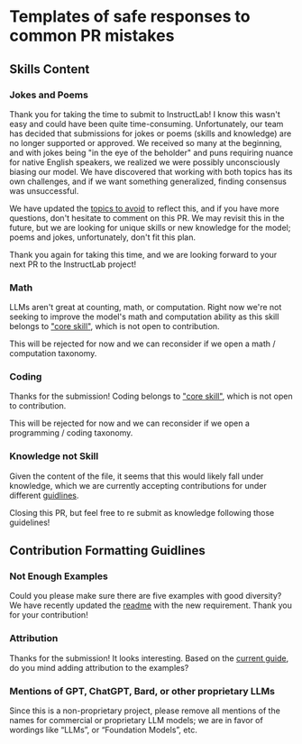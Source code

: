 # Templates of safe responses to common PR mistakes

## Skills Content

### Jokes and Poems

Thank you for taking the time to submit to InstructLab! I know this wasn't easy and could have been quite time-consuming. Unfortunately, our team has decided that submissions for jokes or poems (skills and knowledge) are no longer supported or approved. We received so many at the beginning, and with jokes being "in the eye of the beholder" and puns requiring nuance for native English speakers, we realized we were possibly unconsciously biasing our model. We have discovered that working with both topics has its own challenges, and if we want something generalized, finding consensus was unsuccessful.

We have updated the [topics to avoid](../SKILLS_GUIDE.md#avoid-these-topics) to reflect this, and if you have more questions, don't hesitate to comment on this PR. We may revisit this in the future, but we are looking for unique skills or new knowledge for the model; poems and jokes, unfortunately, don't fit this plan.

Thank you again for taking this time, and we are looking forward to your next PR to the InstructLab project!

### Math

LLMs aren't great at counting, math, or computation. Right now we're not seeking to improve the model's math and computation ability as this skill belongs to ["core skill"](../SKILLS_GUIDE.md#core-skills), which is not open to contribution.

This will be rejected for now and we can reconsider if we open a math / computation taxonomy.

### Coding

Thanks for the submission! Coding belongs to ["core skill"](../SKILLS_GUIDE.md#core-skills), which is not open to contribution.

This will be rejected for now and we can reconsider if we open a programming / coding taxonomy.

### Knowledge not Skill

Given the content of the file, it seems that this would likely fall under knowledge, which we are currently accepting contributions for under different [guidlines](https://github.com/instructlab/taxonomy?tab=readme-ov-file#getting-started-with-knowledge-contributions).

Closing this PR, but feel free to re submit as knowledge following those guidelines!

## Contribution Formatting Guidlines

### Not Enough Examples

Could you please make sure there are five examples with good diversity? We have recently updated the [readme](https://github.com/instructlab/taxonomy/blob/main/README.md#getting-started-with-skill-contributions) with the new requirement. Thank you for your contribution!

### Attribution

Thanks for the submission! It looks interesting. Based on the [current guide](https://github.com/instructlab/taxonomy/blob/main/README.md#getting-started-with-skill-contributions), do you mind adding attribution to the examples?

### Mentions of GPT, ChatGPT, Bard, or other proprietary LLMs

Since this is a non-proprietary project, please remove all mentions of the names for commercial or proprietary LLM models; we are in favor of wordings like “LLMs”, or “Foundation Models”, etc.
